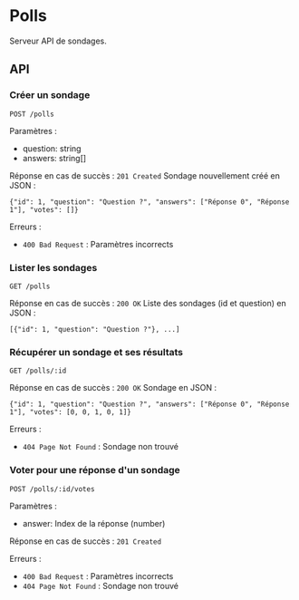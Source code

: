 # Polls

Serveur API de sondages.

## API

### Créer un sondage

`POST /polls`

Paramètres :
- question: string
- answers: string[]

Réponse en cas de succès : `201 Created`
Sondage nouvellement créé en JSON :
```
{"id": 1, "question": "Question ?", "answers": ["Réponse 0", "Réponse 1"], "votes": []}
```

Erreurs :
- `400 Bad Request` : Paramètres incorrects

### Lister les sondages

`GET /polls`

Réponse en cas de succès : `200 OK`
Liste des sondages (id et question) en JSON :
```
[{"id": 1, "question": "Question ?"}, ...]
```

### Récupérer un sondage et ses résultats

`GET /polls/:id`

Réponse en cas de succès : `200 OK`
Sondage en JSON :
```
{"id": 1, "question": "Question ?", "answers": ["Réponse 0", "Réponse 1"], "votes": [0, 0, 1, 0, 1]}
```

Erreurs :
- `404 Page Not Found` : Sondage non trouvé

### Voter pour une réponse d'un sondage

`POST /polls/:id/votes`

Paramètres :
- answer: Index de la réponse (number)

Réponse en cas de succès : `201 Created`

Erreurs :
- `400 Bad Request` : Paramètres incorrects
- `404 Page Not Found` : Sondage non trouvé
